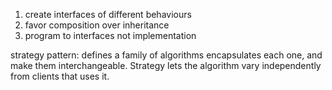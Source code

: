1. create interfaces of different behaviours
2. favor composition over inheritance
3. program to interfaces not implementation

strategy pattern: defines a family of algorithms encapsulates each one, and make them interchangeable.
Strategy lets the algorithm vary independently from clients that uses it.

